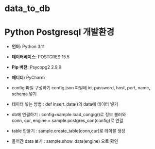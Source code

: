 # data_to_db
# Python Postgresql 개발환경

- **언어:** Python 3.11
- **데이터베이스:** POSTGRES 15.5
- **Pip 버전:** Psycopg2 2.9.9
- **에디터:** PyCharm

- config 파일 구성하기
config.json 파일에 id, password, host, port, name, schema 넣기


- 데이터 넣는 방법 : 
def insert_data()의 data에 데이터 넣기


- db에 연결하기 :
config=sample.load_congig()로 정보 불러와  
conn, cur, engine = sample.postgres_con(config)로 연결

  
- table 만들기 :
sample.create_table(conn,cur)로 테이블 생성


- 들어간 data 보기 :
sample.show_data(engine) 으로 확인
